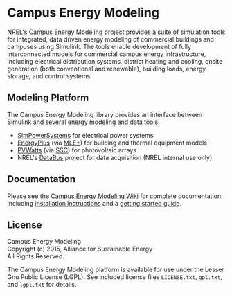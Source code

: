 Campus Energy Modeling
======================

NREL's Campus Energy Modeling project provides a suite of simulation tools for integrated, data driven energy modeling of commercial buildings and campuses using Simulink. The tools enable development of fully interconnected models for commercial campus energy infrastructure, including electrical distribution systems, district heating and cooling, onsite generation (both conventional and renewable), building loads, energy storage, and control systems.

Modeling Platform
-----------------

The Campus Energy Modeling library provides an interface between Simulink and several energy modeling and data tools:

* [SimPowerSystems][1] for electrical power systems
* [EnergyPlus][2] (via [MLE+][3]) for building and thermal equipment models
* [PVWatts][4] (via [SSC][5]) for photovoltaic arrays
* NREL's [DataBus][6] project for data acquisition (NREL internal use only)

[1]: http://www.mathworks.com/products/simpower/ "SimPowerSystems"
[2]: http://apps1.eere.energy.gov/buildings/energyplus/ "EnergyPlus"
[3]: http://mlab.seas.upenn.edu/mlep/ "MLE+ Toolbox"
[4]: http://www.nrel.gov/rredc/pvwatts/ "PVWatts"
[5]: https://sam.nrel.gov/content/sam-simulation-core-sdk "SAM Simulation Core SDK"
[6]: https://databus.nrel.gov/ "DataBus"

Documentation
-------------

Please see the [Campus Energy Modeling Wiki][7] for complete documentation, including [installation instructions][8] and a [getting started guide][9].

[7]: https://github.com/NREL/CampusEnergyModeling/wiki "Campus Energy Modeling Wiki"
[8]: https://github.com/NREL/CampusEnergyModeling/wiki/Installation "Installation"
[9]: https://github.com/NREL/CampusEnergyModeling/wiki/Getting-Started "Getting Started"

License
-------

Campus Energy Modeling  
Copyright (c) 2015, Alliance for Sustainable Energy  
All Rights Reserved.

The Campus Energy Modeling platform is available for use under the Lesser Gnu Public License (LGPL). See included license files `LICENSE.txt`, `gpl.txt`, and `lgpl.txt` for details.
